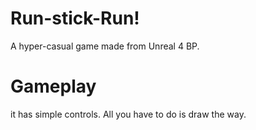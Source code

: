 # Run-stick-Run!

A hyper-casual game made from Unreal 4 BP.


# Gameplay
it has simple controls. All you have to do is draw the way.
